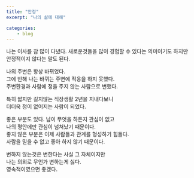```yaml
---
title: "안정"
excerpt: "나의 삶에 대해"

categories:
    - blog
---
```

나는 이사를 참 많이 다녔다.
새로운것들을 많이 경험할 수 있다는 의미이기도 하지만  
안정적이지 않다는 말도 된다.  

나의 주변은 항상 바뀌었다.  
그에 반해 나는 바뀌는 주변에 적응을 하지 못했다.  
주변환경과 사람에 정을 주지 않는 사람으로 변했다.  

특히 짧지만 길지않는 직장생활 2년을 지내다보니  
더더욱 정이 없어지는 사람이 되었다.  

좋은 부분도 있다. 남이 무엇을 하든지 관심이 없고  
나의 평안에만 관심이 넘쳐났기 때문이다.  
좋지 않은 부분은 이제 사람들과 관계를 형성하기 힘들다.  
사람을 믿을 수 없고 좋아 하지 않기 때문이다.  

변하지 않는것은 변한다는 사실 그 자체이지만  
나는 의외로 무언가 변하는게 싫다.  
영속적이였으면 좋겠다.  
